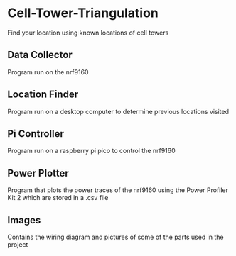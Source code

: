 # Cell-Tower-Triangulation
Find your location using known locations of cell towers

## Data Collector
Program run on the nrf9160

## Location Finder
Program run on a desktop computer to determine previous locations visited

## Pi Controller
Program run on a raspberry pi pico to control the nrf9160

## Power Plotter
Program that plots the power traces of the nrf9160 using the Power Profiler Kit 2 which are stored in a .csv file

## Images
Contains the wiring diagram and pictures of some of the parts used in the project

